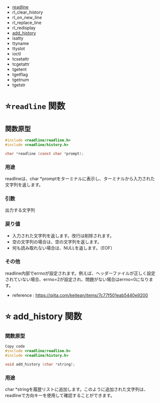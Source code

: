 
- [readline](#readline-関数-)
- rl_clear_history
- rl_on_new_line
- rl_replace_line
- rl_redisplay
- [add_history](#-addhistory-関数)
- isatty
- ttyname
- ttyslot
- ioctl
- tcsetattr
- tcgetattr
- tgetent
- tgetflag
- tgetnum
- tgetstr


# ⭐️`readline` 関数 

## 関数原型

```c
#include <readline/readline.h>
#include <readline/history.h>

char *readline (const char *prompt);
```
### 用途

readlineは、char *promptをターミナルに表示し、ターミナルから入力された文字列を返します。

### 引数

出力する文字列

### 戻り値

- 入力された文字列を返します。改行は削除されます。
- 空の文字列の場合は、空の文字列を返します。
- 何も読み取れない場合は、NULLを返します。（EOF）

### その他
readline内部でerrnoが設定されます。例えば、ヘッダーファイルが正しく設定されていない場合、errno=2が設定され、問題がない場合はerrno=0になります。

- reference : https://qiita.com/keitean/items/7c77f501eab5440e9200


# ⭐️ add_history 関数

### 関数原型
```c
Copy code
#include <readline/readline.h>
#include <readline/history.h>

void add_history (char *string);

```

### 用途
char *stringを履歴リストに追加します。このように追加された文字列は、readlineで方向キーを使用して確認することができます。